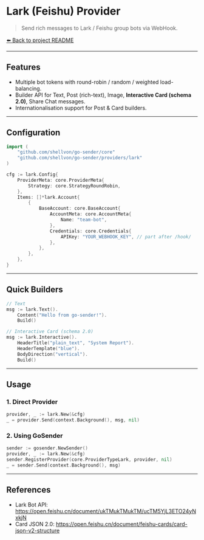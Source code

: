 # Lark (Feishu) Provider

> Send rich messages to Lark / Feishu group bots via WebHook.

[⬅️ Back to project README](../../README.md)

---

## Features

- Multiple bot tokens with round-robin / random / weighted load-balancing.
- Builder API for Text, Post (rich-text), Image, **Interactive Card (schema 2.0)**, Share Chat messages.
- Internationalisation support for Post & Card builders.

---

## Configuration

```go
import (
    "github.com/shellvon/go-sender/core"
    "github.com/shellvon/go-sender/providers/lark"
)

cfg := lark.Config{
    ProviderMeta: core.ProviderMeta{
        Strategy: core.StrategyRoundRobin,
    },
    Items: []*lark.Account{
        {
            BaseAccount: core.BaseAccount{
                AccountMeta: core.AccountMeta{
                    Name: "team-bot",
                },
                Credentials: core.Credentials{
                    APIKey: "YOUR_WEBHOOK_KEY", // part after /hook/
                },
            },
        },
    },
}
```

---

## Quick Builders

```go
// Text
msg := lark.Text().
    Content("Hello from go-sender!").
    Build()

// Interactive Card (schema 2.0)
msg := lark.Interactive().
    HeaderTitle("plain_text", "System Report").
    HeaderTemplate("blue").
    BodyDirection("vertical").
    Build()
```

---

## Usage

### 1. Direct Provider

```go
provider, _ := lark.New(&cfg)
_ = provider.Send(context.Background(), msg, nil)
```

### 2. Using GoSender

```go
sender := gosender.NewSender()
provider, _ := lark.New(&cfg)
sender.RegisterProvider(core.ProviderTypeLark, provider, nil)
_ = sender.Send(context.Background(), msg)
```

---

## References

- Lark Bot API: <https://open.feishu.cn/document/ukTMukTMukTM/ucTM5YjL3ETO24yNxkjN>
- Card JSON 2.0: <https://open.feishu.cn/document/feishu-cards/card-json-v2-structure>
